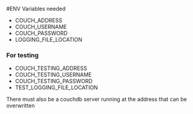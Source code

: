 #ENV Variables needed

- COUCH_ADDRESS
- COUCH_USERNAME
- COUCH_PASSWORD
- LOGGING_FILE_LOCATION


### For testing

- COUCH_TESTING_ADDRESS
- COUCH_TESTING_USERNAME
- COUCH_TESTING_PASSWORD
- TEST_LOGGING_FILE_LOCATION

 There must also be a couchdb server running at the address that can be overwritten 
